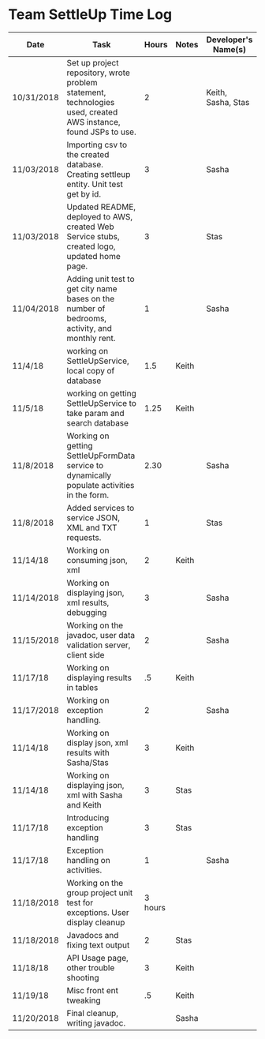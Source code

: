 # Team SettleUp Time Log

| Date | Task | Hours | Notes| Developer's Name(s) |
|------|------|-------|------|---------------------|
| 10/31/2018| Set up project repository, wrote problem statement, technologies used, created AWS instance, found JSPs to use. | 2 | | Keith, Sasha, Stas|
|11/03/2018|Importing csv to the created database. Creating settleup entity. Unit test get by id. | 3 | | Sasha |
|11/03/2018|Updated README, deployed to AWS, created Web Service stubs, created logo, updated home page. |3| |Stas|
|11/04/2018|Adding unit test to get city name bases on the number of bedrooms, activity, and monthly rent.|1| |Sasha|
| 11/4/18 | working on SettleUpService, local copy of database | 1.5 | Keith |
| 11/5/18 | working on getting SettleUpService to take param and search database | 1.25 | Keith |
|11/8/2018|Working on getting SettleUpFormData service to dynamically populate activities in the form.| 2.30| |Sasha|
|11/8/2018|Added services to service JSON, XML and TXT requests. |1| |Stas|
| 11/14/18 | Working on consuming json, xml | 2 | Keith |
|11/14/2018|Working on displaying json, xml results, debugging | 3 ||Sasha|
|11/15/2018|Working on the javadoc, user data validation server, client side|2||Sasha|
| 11/17/18 | Working on displaying results in tables | .5 | Keith |
|11/17/2018|Working on exception handling.|2||Sasha|
| 11/14/18  | Working on display json, xml results with Sasha/Stas | 3 | Keith |
|11/14/18| Working on displaying json, xml with Sasha and Keith |3| Stas|
|11/17/18| Introducing exception handling |3| Stas |
|11/17/18|Exception handling on activities.|1||Sasha|
|11/18/2018|Working on the group project unit test for exceptions. User display cleanup |3 hours|
|11/18/2018|Javadocs and fixing text output |2|Stas|
| 11/18/18 | API Usage page, other trouble shooting | 3 | Keith |
| 11/19/18 | Misc front ent tweaking | .5 | Keith
|11/20/2018| Final cleanup, writing javadoc.||Sasha|